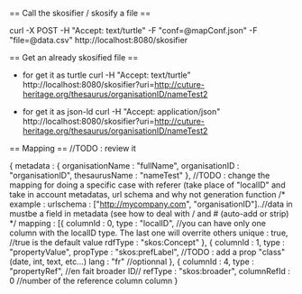 
== Call the skosifier / skosify a file ==

curl -X POST -H "Accept: text/turtle" -F "conf=@mapConf.json" -F "file=@data.csv" http://localhost:8080/skosifier

== Get an already skosified file ==

* for get it as turtle
curl -H "Accept: text/turtle" http://localhost:8080/skosifier?uri=http://cuture-heritage.org/thesaurus/organisationID/nameTest2

* for get it as json-ld
curl -H "Accept: application/json" http://localhost:8080/skosifier?uri=http://cuture-heritage.org/thesaurus/organisationID/nameTest2


== Mapping ==
//TODO : review it

{
	metadata : {
		organisationName : "fullName",
		organisationID : "organisationID",
		thesaurusName : "nameTest"
	},
	//TODO : change the mapping for doing a specific case with referer (take place of "localID" and take in account metadatas, url schema and why not generation function
	/* example : 
		urlschema : ["http://mycompany.com", "organisationID"]..//data in mustbe a field in metadata (see how to deal with / and # (auto-add or strip)
	*/
	mapping :
	[{
		columnId : 0,
		type : "localID", //you can have only one column with the localID type. The last one will overrite others
		unique : true, //true is the default value
		rdfType : "skos:Concept"
	},
	{
		columnId : 1,
		type : "propertyValue",
		propType : "skos:prefLabel",
		//TODO : add a prop "class" (date, int, text, etc...)
		lang : "fr" //optionnal
	},
	{
		columnId : 4,
		type : "propertyRef", //en fait broader ID//
		refType : "skos:broader",
		columnRefId : 0 //number of the reference column column 
	}
